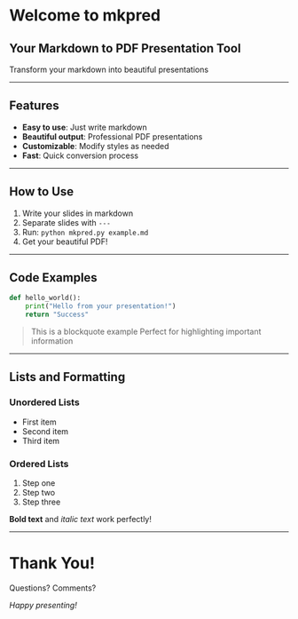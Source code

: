 # Welcome to mkpred
## Your Markdown to PDF Presentation Tool

Transform your markdown into beautiful presentations

---

## Features

- **Easy to use**: Just write markdown
- **Beautiful output**: Professional PDF presentations
- **Customizable**: Modify styles as needed
- **Fast**: Quick conversion process

---

## How to Use

1. Write your slides in markdown
2. Separate slides with `---`
3. Run: `python mkpred.py example.md`
4. Get your beautiful PDF!

---

## Code Examples

```python
def hello_world():
    print("Hello from your presentation!")
    return "Success"
```

> This is a blockquote example
> Perfect for highlighting important information

---

## Lists and Formatting

### Unordered Lists
- First item
- Second item
- Third item

### Ordered Lists
1. Step one
2. Step two
3. Step three

**Bold text** and *italic text* work perfectly!

---

# Thank You!

Questions? Comments? 

*Happy presenting!*